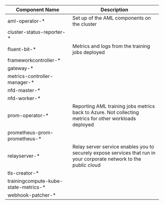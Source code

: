 | Component Name      | Description |
| ----------- | ----------- |
| aml-operator-* |Set up of the AML components on the cluster|                     
| cluster-status-reporter-* ||              
| fluent-bit-* |Metrics and logs from the training jobs deployed|                                                                          
| frameworkcontroller-* ||                                
| gateway-* ||                            
| metrics-controller-manager-* ||                     
| nfd-master-* ||                           
| nfd-worker-* ||                                                                             
| prom-operator-* | Reporting AML training jobs metrics back to Azure. Not collecting metrics for other workloads deployed|                       
| prometheus-prom-prometheus-* ||                          
| relayserver-* | Relay server service enables you to securely expose services that run in your corporate network to the public cloud|                                                     
| tls-creator-* ||                                     
| trainingcompute-kube-state-metrics-* ||   
| webhook-patcher-* ||                                 
